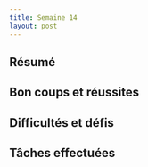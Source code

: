 ```yaml
---
title: Semaine 14
layout: post
---
```


## Résumé

## Bon coups et réussites

## Difficultés et défis

## Tâches effectuées

